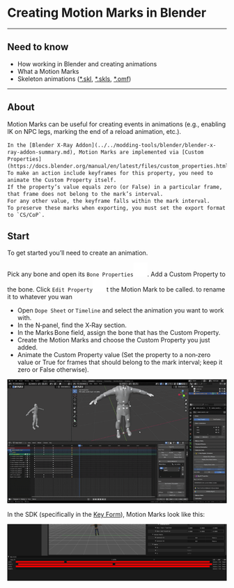 # Creating Motion Marks in Blender

___

## Need to know

- How working in Blender and creating animations
- What a Motion Marks
- Skeleton animations ([*.skl](../../reference/file-formats/animations/skl-skls.md), [*.skls](../../reference/file-formats/animations/skl-skls.md), [*.omf](../../reference/file-formats/animations/omf.md))

___

## About

Motion Marks can be useful for creating events in animations (e.g., enabling IK on NPC legs, marking the end of a reload animation, etc.).

```admonish info
In the [Blender X‑Ray Addon](../../modding-tools/blender/blender-x-ray-addon-summary.md), Motion Marks are implemented via [Custom Properties](https://docs.blender.org/manual/en/latest/files/custom_properties.html).
To make an action include keyframes for this property, you need to animate the Custom Property itself.
If the property’s value equals zero (or False) in a particular frame, that frame does not belong to the mark’s interval.
For any other value, the keyframe falls within the mark interval.
To preserve these marks when exporting, you must set the export format to `CS/CoP`.
```

## Start

To get started you’ll need to create an animation.

Pick any bone and open its `Bone Properties`![alt text svg-icon](../../assets/icons/blender/bone.svg). Add a Custom Property to the bone. Click `Edit Property`![alt text svg-icon](../../assets/icons/blender/preferences.svg)t the Motion Mark to be called. to rename it to whatever you wan

- Open `Dope Sheet` or `Timeline` and select the animation you want to work with.
- In the N‑panel, find the X‑Ray section.
- In the Marks Bone field, assign the bone that has the Custom Property.
- Create the Motion Marks and choose the Custom Property you just added.
- Animate the Custom Property value (Set the property to a non‑zero value or True for frames that should belong to the mark interval; keep it zero or False otherwise).

![alt text centered](assets/gifs/creating-motion-mark-example.gif)

In the SDK (specifically in the [Key Form](../../modding-tools/sdk/actor-editor/windows/key-form.md)), Motion Marks look like this:

![alt text centered](assets/images/motion-marks-in-sdk.png)
